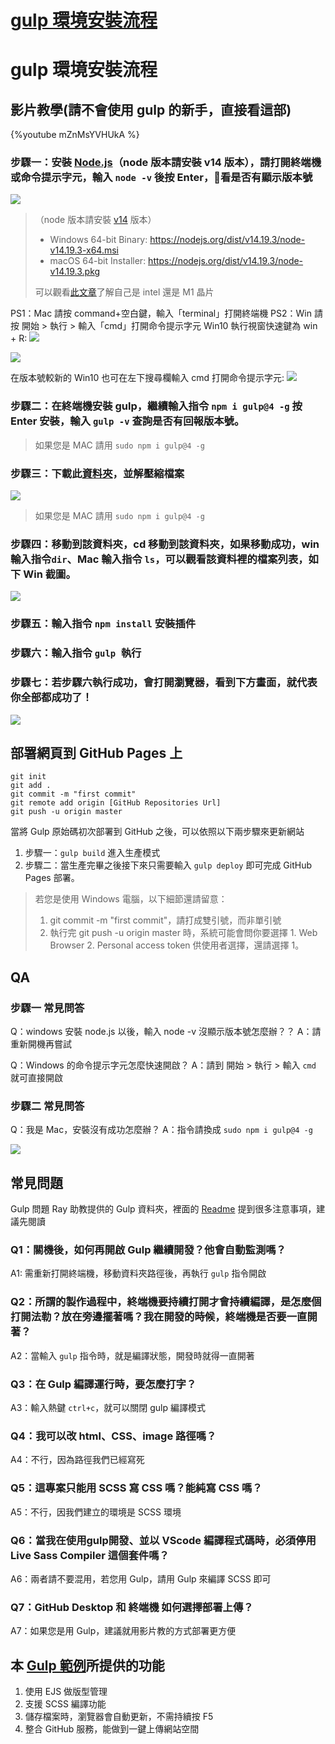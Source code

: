# [gulp 環境安裝流程](https://hackmd.io/@YmcMgo-NSKOqgTGAjl_5tg/H1-Sz3LYU)

# gulp 環境安裝流程

## 影片教學(請不會使用 gulp 的新手，直接看這部)

{%youtube mZnMsYVHUkA %}

### 步驟一：安裝 [Node.js](https://nodejs.org/en/)（node 版本請安裝 v14 版本），請打開終端機或命令提示字元，輸入 `node -v` 後按 Enter，看是否有顯示版本號

![](https://i.imgur.com/tMn6b6n.gif)
> （node 版本請安裝 [v14](https://nodejs.org/en/blog/release/v14.19.3/) 版本）
> - Windows 64-bit Binary: https://nodejs.org/dist/v14.19.3/node-v14.19.3-x64.msi
> - macOS 64-bit Installer: https://nodejs.org/dist/v14.19.3/node-v14.19.3.pkg
>
> 可以觀看[此文章](https://support.apple.com/zh-tw/HT211814)了解自己是 intel 還是 M1 晶片

PS1：Mac 請按 command+空白鍵，輸入「terminal」打開終端機
PS2：Win 請按 開始 > 執行 > 輸入「cmd」打開命令提示字元
Win10 執行視窗快速鍵為 win + R:
![](https://i.imgur.com/xM3UOZG.jpg)

![](https://i.imgur.com/fEKbeaR.png)


在版本號較新的 Win10 也可在左下搜尋欄輸入 cmd 打開命令提示字元:
![](https://i.imgur.com/UsXljox.jpg)


### 步驟二：在終端機安裝 gulp，繼續輸入指令 `npm i gulp@4 -g` 按 Enter 安裝，輸入 `gulp -v` 查詢是否有回報版本號。

> 如果您是 MAC 請用 `sudo npm i gulp@4 -g`

### 步驟三：下載此[資料夾](https://github.com/hexschool/web-layout-training-gulp)，並解壓縮檔案
![](https://i.imgur.com/OYjJLXH.jpg)

> 如果您是 MAC 請用 `sudo npm i gulp@4 -g`


### 步驟四：移動到該資料夾，cd 移動到該資料夾，如果移動成功，win 輸入指令`dir`、Mac 輸入指令 `ls`，可以觀看該資料裡的檔案列表，如下 Win 截圖。
![](https://i.imgur.com/Xl4ShdL.png)

### 步驟五：輸入指令 `npm install` 安裝插件

### 步驟六：輸入指令 `gulp `執行

### 步驟七：若步驟六執行成功，會打開瀏覽器，看到下方畫面，就代表你全部都成功了！


![](https://i.imgur.com/QvvDPZS.png)



## 部署網頁到 GitHub Pages 上
```
git init 
git add .
git commit -m "first commit"
git remote add origin [GitHub Repositories Url]
git push -u origin master 
```
當將 Gulp 原始碼初次部署到 GitHub 之後，可以依照以下兩步驟來更新網站

1. 步驟一：`gulp build` 進入生產模式
2. 步驟二：當生產完畢之後接下來只需要輸入 `gulp deploy` 即可完成 GitHub Pages 部署。


> 若您是使用 Windows 電腦，以下細節還請留意：
> 1. git commit -m "first commit"，請打成雙引號，而非單引號
> 2. 執行完 git push -u origin master 時，系統可能會問你要選擇 1. Web Browser 2. Personal access token 供使用者選擇，還請選擇 1。


## QA

### 步驟一 常見問答
Q：windows 安裝 node.js 以後，輸入 node -v 沒顯示版本號怎麼辦？？
A：請重新開機再嘗試

Q：Windows 的命令提示字元怎麼快速開啟？
A：請到 開始 > 執行 > 輸入 `cmd` 就可直接開啟


### 步驟二 常見問答
Q：我是 Mac，安裝沒有成功怎麼辦？
A：指令請換成 `sudo npm i gulp@4 -g`


![](https://i.imgur.com/GJOw1fE.png)


## 常見問題

Gulp 問題 Ray 助教提供的 Gulp 資料夾，裡面的 [Readme](https://github.com/hexschool/web-layout-training-gulp/blob/master/README.md) 提到很多注意事項，建議先閱讀

### Q1：關機後，如何再開啟 Gulp 繼續開發？他會自動監測嗎？

A1: 需重新打開終端機，移動資料夾路徑後，再執行 `gulp` 指令開啟

### Q2：所謂的製作過程中，終端機要持續打開才會持續編譯，是怎麼個打開法勒？放在旁邊擺著嗎？我在開發的時候，終端機是否要一直開著？

A2：當輸入 `gulp` 指令時，就是編譯狀態，開發時就得一直開著

### Q3：在 Gulp 編譯運行時，要怎麼打字？
A3：輸入熱鍵 `ctrl+c`，就可以關閉 gulp 編譯模式

### Q4：我可以改 html、CSS、image 路徑嗎？
A4：不行，因為路徑我們已經寫死

### Q5：這專案只能用 SCSS 寫 CSS 嗎？能純寫 CSS 嗎？

A5：不行，因我們建立的環境是 SCSS 環境

### Q6：當我在使用gulp開發、並以 VScode 編譯程式碼時，必須停用 **Live Sass Compiler** 這個套件嗎？

A6：兩者請不要混用，若您用 Gulp，請用 Gulp 來編譯 SCSS 即可

### Q7：GitHub Desktop 和 終端機 如何選擇部署上傳？
A7：如果您是用 Gulp，建議就用影片教的方式部署更方便

## 本 [Gulp 範例](https://github.com/hexschool/web-layout-training-gulp)所提供的功能


1. 使用 EJS 做版型管理
2. 支援 SCSS 編譯功能
3. 儲存檔案時，瀏覽器會自動更新，不需持續按 F5
4. 整合 GitHub 服務，能做到一鍵上傳網站空間
